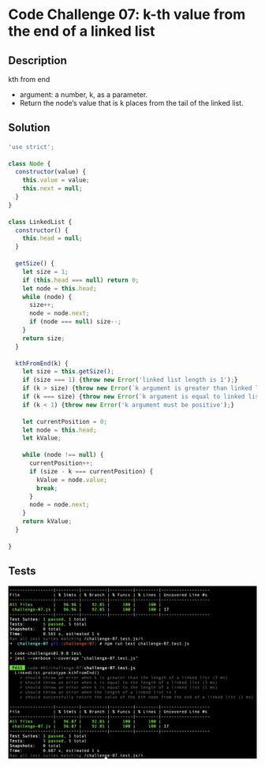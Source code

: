 # Code Challenge 07: k-th value from the end of a linked list

## Description
kth from end
* argument: a number, k, as a parameter.
* Return the node’s value that is k places from the tail of the linked list.

## Solution

```javascript
'use strict';

class Node {
  constructor(value) {
    this.value = value;
    this.next = null;
  }
}

class LinkedList {
  constructor() {
    this.head = null;
  }

  getSize() {
    let size = 1;
    if (this.head === null) return 0;
    let node = this.head;
    while (node) {
      size++;
      node = node.next;
      if (node === null) size--;
    }
    return size;
  }

  kthFromEnd(k) {
    let size = this.getSize();
    if (size === 1) {throw new Error('linked list length is 1');}
    if (k > size) {throw new Error(`k argument is greater than linked list length`);}
    if (k === size) {throw new Error(`k argument is equal to linked list length`);}
    if (k < 1) {throw new Error('k argument must be positive');}
    
    let currentPosition = 0;
    let node = this.head;
    let kValue;

    while (node !== null) {
      currentPosition++;
      if (size - k === currentPosition) {
        kValue = node.value;
        break;
      }
      node = node.next;
    }
    return kValue;
  }

}
```

## Tests

![Challenge 07 Test Suite](./challenge-07-tests.png)
